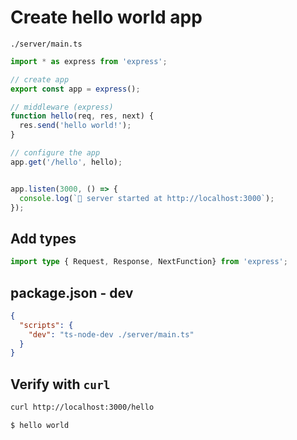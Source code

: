 # Create hello world app

`./server/main.ts`

```ts
import * as express from 'express';

// create app
export const app = express();

// middleware (express)
function hello(req, res, next) {
  res.send('hello world!');
}

// configure the app
app.get('/hello', hello);


app.listen(3000, () => {
  console.log(`🚀 server started at http://localhost:3000`);
});
```

## Add types

```ts
import type { Request, Response, NextFunction} from 'express';
```

## package.json - dev

```json
{
  "scripts": {
    "dev": "ts-node-dev ./server/main.ts"
  }
}
```

## Verify with `curl`

```zsh
curl http://localhost:3000/hello

$ hello world
```
